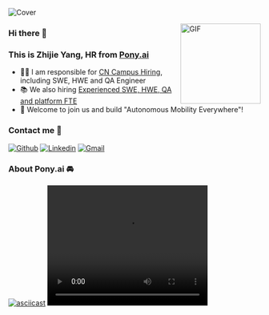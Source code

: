 ![Cover](https://s1.ax1x.com/2022/05/19/Obl61O.jpg)


<img align="right" alt="GIF" height="160px" src="https://s1.ax1x.com/2022/05/19/ObQuIx.gif"/>


### Hi there 👋 
### This is Zhijie Yang, HR from [Pony.ai](https://pony.ai)

- 👨‍💻 I am responsible for [CN Campus Hiring](https://campus.pony.ai), including SWE, HWE and QA Engineer
- 📚 We also hiring [Experienced SWE, HWE, QA and platform FTE](http://career.pony.ai)
- 🚀 Welcome to join us and build "Autonomous Mobility Everywhere"!

### Contact me 📝

[![Github](https://img.shields.io/badge/-Github-000?style=flat&logo=Github&logoColor=white)](https://github.com/yangtongxueruc)
[![Linkedin](https://img.shields.io/badge/-LinkedIn-blue?style=flat&logo=Linkedin&logoColor=white)](https://www.linkedin.com/in/zhijie-yang-6b833491/)
[![Gmail](https://img.shields.io/badge/-Gmail-c14438?style=flat&logo=Gmail&logoColor=white)](mailto:zhijie@pony.ai)

### About Pony.ai 🚘
[![asciicast](https://asciinema.org/a/42383.png)](https://asciinema.org/a/42383)
<video width="320" height="240" controls="controls">
  <source src="[movie.mp4](https://www.bilibili.com/video/BV1Nv4y1A7y5?share_source=copy_web)" type="video/mp4" />
  <source src="[movie.ogg](https://www.bilibili.com/video/BV1Nv4y1A7y5?share_source=copy_web)" type="video/ogg" />
  <source src="[movie.webm](https://www.bilibili.com/video/BV1Nv4y1A7y5?share_source=copy_web)" type="video/webm" />
  <object data="[movie.mp4](https://www.bilibili.com/video/BV1Nv4y1A7y5?share_source=copy_web)" width="320" height="240">
    <embed src="[movie.swf](https://www.bilibili.com/video/BV1Nv4y1A7y5?share_source=copy_web)" width="320" height="240" />
  </object>
</video>
